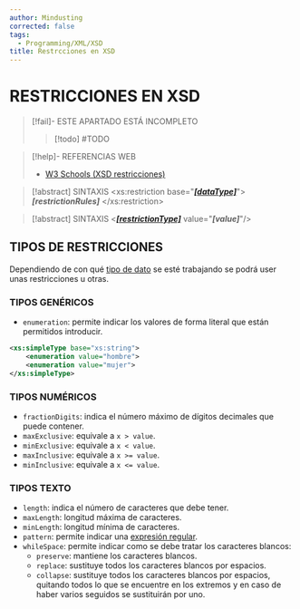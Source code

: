 ```yaml
---
author: Mindusting
corrected: false
tags:
  - Programming/XML/XSD
title: Restrcciones en XSD
---
```


# RESTRICCIONES EN XSD

> [!fail]- ESTE APARTADO ESTÁ INCOMPLETO
> > [!todo] #TODO

> [!help]- REFERENCIAS WEB
> - [W3 Schools (XSD restricciones)](https://www.w3schools.com/xml/schema_facets.asp)

> [!abstract] SINTAXIS
> \<xs:restriction base="[***\[dataType\]***](./xsd_data_types.md)"\>
> ***\[restrictionRules\]***
> \</xs:restriction\>

> [!abstract] SINTAXIS
> \<[***\[restrictionType\]***](#TIPOS%20DE%20RESTRICCIONES) value="***\[value\]***"/\>

## TIPOS DE RESTRICCIONES

Dependiendo de con qué [tipo de dato](./xsd_data_types.md) se esté trabajando se podrá user unas restricciones u otras.

### TIPOS GENÉRICOS

- `enumeration`: permite indicar los valores de forma literal que están permitidos introducir.

```xsd
<xs:simpleType base="xs:string">
    <enumeration value="hombre">
    <enumeration value="mujer">
</xs:simpleType>
```

### TIPOS NUMÉRICOS

- `fractionDigits`: indica el número máximo de dígitos decimales que puede contener.
- `maxExclusive`: equivale a `x > value`.
- `minExclusive`: equivale a `x < value`.
- `maxInclusive`: equivale a `x >= value`.
- `minInclusive`: equivale a `x <= value`.

### TIPOS TEXTO

- `length`: indica el número de caracteres que debe tener.
- `maxLength`: longitud máxima de caracteres.
- `minLength`: longitud mínima de caracteres.
- `pattern`: permite indicar una [expresión regular](../../regex/regex.md).
- `whileSpace`: permite indicar como se debe tratar los caracteres blancos:
    - `preserve`: mantiene los caracteres blancos.
    - `replace`: sustituye todos los caracteres blancos por espacios.
    - `collapse`: sustituye todos los caracteres blancos por espacios, quitando todos lo que se encuentre en los extremos y en caso de haber varios seguidos se sustituirán por uno.
